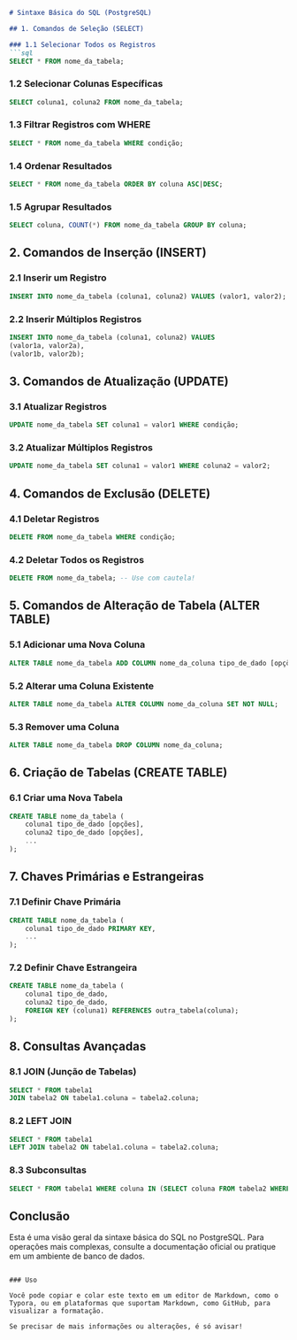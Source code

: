 ```markdown
# Sintaxe Básica do SQL (PostgreSQL)

## 1. Comandos de Seleção (SELECT)

### 1.1 Selecionar Todos os Registros
```sql
SELECT * FROM nome_da_tabela;
```

### 1.2 Selecionar Colunas Específicas
```sql
SELECT coluna1, coluna2 FROM nome_da_tabela;
```

### 1.3 Filtrar Registros com WHERE
```sql
SELECT * FROM nome_da_tabela WHERE condição;
```

### 1.4 Ordenar Resultados
```sql
SELECT * FROM nome_da_tabela ORDER BY coluna ASC|DESC;
```

### 1.5 Agrupar Resultados
```sql
SELECT coluna, COUNT(*) FROM nome_da_tabela GROUP BY coluna;
```

## 2. Comandos de Inserção (INSERT)

### 2.1 Inserir um Registro
```sql
INSERT INTO nome_da_tabela (coluna1, coluna2) VALUES (valor1, valor2);
```

### 2.2 Inserir Múltiplos Registros
```sql
INSERT INTO nome_da_tabela (coluna1, coluna2) VALUES 
(valor1a, valor2a), 
(valor1b, valor2b);
```

## 3. Comandos de Atualização (UPDATE)

### 3.1 Atualizar Registros
```sql
UPDATE nome_da_tabela SET coluna1 = valor1 WHERE condição;
```

### 3.2 Atualizar Múltiplos Registros
```sql
UPDATE nome_da_tabela SET coluna1 = valor1 WHERE coluna2 = valor2;
```

## 4. Comandos de Exclusão (DELETE)

### 4.1 Deletar Registros
```sql
DELETE FROM nome_da_tabela WHERE condição;
```

### 4.2 Deletar Todos os Registros
```sql
DELETE FROM nome_da_tabela; -- Use com cautela!
```

## 5. Comandos de Alteração de Tabela (ALTER TABLE)

### 5.1 Adicionar uma Nova Coluna
```sql
ALTER TABLE nome_da_tabela ADD COLUMN nome_da_coluna tipo_de_dado [opções];
```

### 5.2 Alterar uma Coluna Existente
```sql
ALTER TABLE nome_da_tabela ALTER COLUMN nome_da_coluna SET NOT NULL;
```

### 5.3 Remover uma Coluna
```sql
ALTER TABLE nome_da_tabela DROP COLUMN nome_da_coluna;
```

## 6. Criação de Tabelas (CREATE TABLE)

### 6.1 Criar uma Nova Tabela
```sql
CREATE TABLE nome_da_tabela (
    coluna1 tipo_de_dado [opções],
    coluna2 tipo_de_dado [opções],
    ...
);
```

## 7. Chaves Primárias e Estrangeiras

### 7.1 Definir Chave Primária
```sql
CREATE TABLE nome_da_tabela (
    coluna1 tipo_de_dado PRIMARY KEY,
    ...
);
```

### 7.2 Definir Chave Estrangeira
```sql
CREATE TABLE nome_da_tabela (
    coluna1 tipo_de_dado,
    coluna2 tipo_de_dado,
    FOREIGN KEY (coluna1) REFERENCES outra_tabela(coluna);
);
```

## 8. Consultas Avançadas

### 8.1 JOIN (Junção de Tabelas)
```sql
SELECT * FROM tabela1 
JOIN tabela2 ON tabela1.coluna = tabela2.coluna;
```

### 8.2 LEFT JOIN
```sql
SELECT * FROM tabela1 
LEFT JOIN tabela2 ON tabela1.coluna = tabela2.coluna;
```

### 8.3 Subconsultas
```sql
SELECT * FROM tabela1 WHERE coluna IN (SELECT coluna FROM tabela2 WHERE condição);
```

## Conclusão

Esta é uma visão geral da sintaxe básica do SQL no PostgreSQL. Para operações mais complexas, consulte a documentação oficial ou pratique em um ambiente de banco de dados.
```

### Uso

Você pode copiar e colar este texto em um editor de Markdown, como o Typora, ou em plataformas que suportam Markdown, como GitHub, para visualizar a formatação.

Se precisar de mais informações ou alterações, é só avisar!
